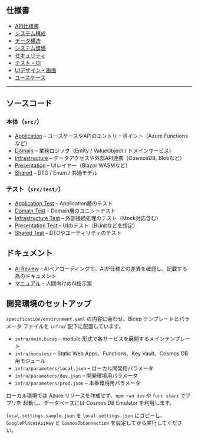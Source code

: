 ## 仕様書

- [API仕様書](specification/api-spec.yaml)  
- [システム構成](specification/architecture.yaml)  
- [データ構造](specification/data-design.yaml)  
- [システム環境](specification/environment.yaml)  
- [セキュリティ](specification/security.yaml)  
- [テスト・CI](specification/test-policy.yaml)  
- [UIデザイン・画面](specification/ui-design.yaml)  
- [ユースケース](specification/use-cases.yaml)  

---

## ソースコード

### 本体（`src/`）

- [Application](src/Application) – ユースケースやAPIのエントリーポイント（Azure Functionsなど）
- [Domain](src/Domain) – 業務ロジック（Entity / ValueObject / ドメインサービス）
- [Infrastructure](src/Infrastructure) – データアクセスや外部API連携（CosmosDB, Blobなど）
- [Presentation](src/Presentation) – UIレイヤー（Blazor WASMなど）
- [Shared](src/Shared) – DTO / Enum / 共通モデル

### テスト（`src/Test/`）

- [Application Test](src/Test/Application) – Application層のテスト
- [Domain Test](src/Test/Domain) – Domain層のユニットテスト
- [Infrastructure Test](src/Test/Infrastructure) – 外部接続処理のテスト（Mock対応含む）
- [Presentation Test](src/Test/Presentation) – UIのテスト（BUnitなどを想定）
- [Shared Test](src/Test/Shared) – DTOやユーティリティのテスト

## ドキュメント

- [Ai Review](docs/ai-review.md) - AIペアコーディングで、AIが仕様との差異を確認し、記載する為のドキュメント
- [マニュアル](docs/human-manual/md) - 人間向けのAI指示案

## 開発環境のセットアップ

`specification/environment.yaml` の内容に合わせ、Bicep テンプレートとパラメータ
ファイルを `infra/` 配下に配置しています。

- `infra/main.bicap` – module 形式で各サービスを展開するメインテンプレート
- `infra/modules/` – Static Web Apps、Functions、Key Vault、Cosmos DB 用モジュール
- `infra/parameters/local.json` – ローカル開発用パラメータ
- `infra/parameters/dev.json` – 開発環境用パラメータ
- `infra/parameters/prod.json` – 本番環境用パラメータ

ローカル環境では Azure リソースを作成せず、`npm run dev` や `func start` でアプリを
起動し、データベースには Cosmos DB Emulator を利用します。

`local.settings.sample.json` を `local.settings.json` にコピーし、
`GooglePlacesApiKey` と `CosmosDbConnection` を設定してから実行してください。
